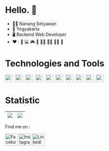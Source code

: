 # Hello. :wave:

- :raising_hand_man: Nanang Setyawan
- :house_with_garden: Yogyakarta <img src="https://raw.githubusercontent.com/madebybowtie/FlagKit/master/Assets/PNG/ID%402x.png" height="10" />
- :desktop_computer:	Backend Web Developer
- :heart: : :movie_camera: :computer: :video_game: :8ball: :swimming_man: 	:running_man: :weight_lifting_man: :muscle:
<!-- :movie_camera: One Piece :womans_hat:-->



<!-- ![Snake animation](https://github.com/NangStywn/NangStywn/blob/output/github-user-contribution.svg) 
<a href="#"> <img src="https://github.com/GuillaumeFalourd/GuillaumeFalourd/blob/output/github-contribution-grid-snake.svg"/>-->
   
  # Technologies and Tools


  <a href="#"> <img src="https://img.shields.io/badge/HTML5-E34F26?style=for-the-badge&logo=html5&logoColor=white" height="25" /></a>&nbsp;
  <a href="#"><img src="https://img.shields.io/badge/CSS-1572B6?style=for-the-badge&logo=css3&logoColor=ff"  height="25" /></a>&nbsp;
  <a href="#"><img src="https://img.shields.io/badge/Bootstrap-7952B3?style=for-the-badge&logo=bootstrap&logoColor=white"  height="25" /></a>&nbsp;
  <a href="#"><img src="https://img.shields.io/badge/JavaScript-F7DF1E?style=for-the-badge&logo=JavaScript&logoColor=black"  height="25" /></a>&nbsp;
  <a href="#"><img src="https://img.shields.io/badge/PHP-777BB4?style=for-the-badge&logo=php&logoColor=white"  height="25" /></a>&nbsp;
  <a href="#"><img src="https://img.shields.io/badge/Laravel-FF2D20?style=for-the-badge&logo=laravel&logoColor=white"  height="25" /></a>&nbsp;
  <a href="#"><img src="https://img.shields.io/badge/Python-14354C?style=for-the-badge&logo=python&logoColor=white"  height="25" /></a>&nbsp;
  <a href="#"><img src="https://img.shields.io/badge/GitHub-181717?style=for-the-badge&logo=github&logoColor=white"  height="25" /></a>&nbsp;
  <a href="#"><img src="https://img.shields.io/badge/VScode-007ACC?style=for-the-badge&logo=visual-studio-code&logoColor=white" height="25" /></a>&nbsp;
  <a href="#"><img src="https://img.shields.io/badge/MySQL-4479A1?style=for-the-badge&logo=mysql&logoColor=white" height="25" /></a>&nbsp;
  <!--img src="https://img.shields.io/badge/MongoDB-47A248?style=for-the-badge&logo=mongodb&logoColor=white" height="25" />&nbsp;
  <img src="https://img.shields.io/badge/PostgreSQL-4479A1?style=for-the-badge&logo=postgresql&logoColor=white" height="25" />&nbsp;-->
  <!--img src="https://img.shields.io/badge/jQuery-0769AD?style=for-the-badge&logo=jquery&logoColor=white"  height="25" />&nbsp;>
  <img src="https://img.shields.io/badge/Node.js-339933?style=for-the-badge&logo=node.js&logoColor=white" height="25" />&nbsp;
  <img src="https://img.shields.io/badge/NPM-CB3837?style=for-the-badge&logo=npm&logoColor=white"  height="25" />&nbsp;
  <img src="https://img.shields.io/badge/Express-000000?style=for-the-badge&logo=express&logoColor=white" height="25" />&nbsp;
  <img src="https://img.shields.io/badge/Docker-2496ED?style=for-the-badge&logo=docker&logoColor=white" height="25" />&nbsp;
  <img src="https://img.shields.io/badge/Heroku-430098?style=for-the-badge&logo=heroku&logoColor=white"  height="25" />-->

# Statistic
| <a href="#"><img align="center" src="https://github-readme-stats.vercel.app/api?username=NangStywn&show_icons=true&include_all_commits=true&theme=radical&hide_border=true"/></a> | <a href="#"><img align="center" src="https://github-readme-stats.vercel.app/api/top-langs/?username=NangStywn&layout=compact&theme=radical&hide_border=true" /></a> |
| ------------- | ------------- |

 Find me on : <br>
  

<a href="https://facebook.com/nng96"><img src="https://img.icons8.com/color/96/000000/facebook.png" alt="Facebook logo" title="Facebook" height="40" /></a>
<a href="https://instagram.com/nanang_stywn"><img src="https://img.icons8.com/color/96/000000/instagram-new.png" alt="Instagram logo" title="Instagram" height="40" /></a>
  <a href="https://www.linkedin.com/in/nanang-setyawan-bbb32b1ba"><img src="https://img.icons8.com/color/96/000000/linkedin.png" alt="LinkedIn logo" title="LinkedIn" height="40" /></a>


